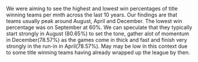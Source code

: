 We were aiming to see the highest and lowest win percentages of title winning teams per mnth across the last 10 years. Our findings are that teams usually peak around August, April and December.
The lowest win percentage was on September at 60%.
We can speculate that they typically start strongly in August (80.65%) to set the tone, gather alot of momentum in December(78.57%) as the games come in thick and fast and finish very strongly in the run-in in April(78.57%).
May may be low in this context due to some title winning teams having already wrapped up the league by then.
